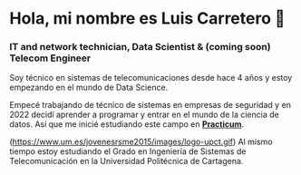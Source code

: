 # Hola, mi nombre es Luis Carretero 👋
### IT and network technician, Data Scientist & (coming soon) Telecom Engineer 

Soy técnico en sistemas de telecomunicaciones desde hace 4 años y estoy empezando en el mundo de Data Science.

Empecé trabajando de técnico de sistemas en empresas de seguridad y en 2022 decidí aprender a programar y entrar en el mundo de la ciencia de datos. Así que me inicié estudiando este campo en [**Practicum**](https://practicum.com).

(https://www.um.es/jovenesrsme2015/images/logo-upct.gif) Al mismo tiempo estoy estudiando el Grado en Ingeniería de Sistemas de Telecomunicación en la Universidad Politécnica de Cartagena.
